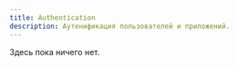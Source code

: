 ```yaml
---
title: Authentication
description: Аутенификация пользователей и приложений.
---
```


Здесь пока ничего нет.
